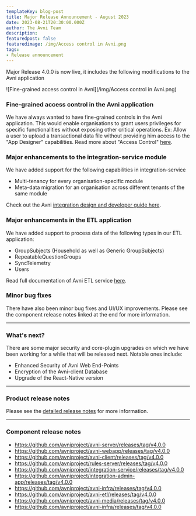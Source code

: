 ```yaml
---
templateKey: blog-post
title: Major Release Announcement - August 2023
date: 2023-08-21T20:30:00.000Z
author: The Avni Team
description:
featuredpost: false
featuredimage: /img/Access control in Avni.png
tags:
- Release announcement
---
```

Major Release 4.0.0 is now live, it includes the following modifications to the Avni application


![Fine-grained access control in Avni](/img/Access control in Avni.png)

### Fine-grained access control in the Avni application
We have always wanted to have fine-grained controls in the Avni application. This would enable organisations to grant users privileges for specific functionalities without exposing other critical operations. Ex: Allow a user to upload a transactional data file without providing him access to the "App Designer" capabilities.
Read more about "Access Control" [here](https://avni.readme.io/docs/access-control#privileges).

### Major enhancements to the integration-service module
We have added support for the following capabilities in integration-service
- Multi-tenancy for every organisation-specific module
- Meta-data migration for an organisation across different tenants of the same module

Check out the Avni [integration design and developer guide here](https://avni.readme.io/docs/integration-developer-guide).

### Major enhancements in the ETL application
We have added support to process data of the following types in our ETL application:
- GroupSubjects (Household as well as Generic GroupSubjects)
- RepeatableQuestionGroups
- SyncTelemetry
- Users

Read full documentation of Avni ETL service [here](https://avni.readme.io/docs/etl-schema-and-reporting).

### Minor bug fixes
There have also been minor bug fixes and UI/UX improvements. Please see the component release notes linked at the end for more information.

---------------------------------------------------------------------------
### What's next?

There are some major security and core-plugin upgrades on which we have been working for a while that will be released next. Notable ones include:

 - Enhanced Security of Avni Web End-Points
 - Encryption of the Avni-client Database
 - Upgrade of the React-Native version

---------------------------------------------------------------------------
### Product release notes
Please see the [detailed release notes](https://github.com/avniproject/avni-product/releases/tag/v4.0.0) for more information.

---------------------------------------------------------------------------
### Component release notes
- <a href="https://github.com/avniproject/avni-server/releases/tag/v4.0.0" target="_blank" rel="noopener noreferrer">https://github.com/avniproject/avni-server/releases/tag/v4.0.0</a>
- <a href="https://github.com/avniproject/avni-webapp/releases/tag/v4.0.0" target="_blank" rel="noopener noreferrer">https://github.com/avniproject/avni-webapp/releases/tag/v4.0.0</a>
- <a href="https://github.com/avniproject/avni-client/releases/tag/v4.0.0" target="_blank" rel="noopener noreferrer">https://github.com/avniproject/avni-client/releases/tag/v4.0.0</a>
- <a href="https://github.com/avniproject/rules-server/releases/tag/v4.0.0" target="_blank" rel="noopener noreferrer">https://github.com/avniproject/rules-server/releases/tag/v4.0.0</a>
- <a href="https://github.com/avniproject/integration-service/releases/tag/v4.0.0" target="_blank" rel="noopener noreferrer">https://github.com/avniproject/integration-service/releases/tag/v4.0.0</a>
- <a href="https://github.com/avniproject/integration-admin-app/releases/tag/v4.0.0" target="_blank" rel="noopener noreferrer">https://github.com/avniproject/integration-admin-app/releases/tag/v4.0.0</a>
- <a href="https://github.com/avniproject/avni-infra/releases/tag/v4.0.0" target="_blank" rel="noopener noreferrer">https://github.com/avniproject/avni-infra/releases/tag/v4.0.0</a>
- <a href="https://github.com/avniproject/avni-etl/releases/tag/v4.0.0" target="_blank" rel="noopener noreferrer">https://github.com/avniproject/avni-etl/releases/tag/v4.0.0</a>
- <a href="https://github.com/avniproject/avni-media/releases/tag/v4.0.0" target="_blank" rel="noopener noreferrer">https://github.com/avniproject/avni-media/releases/tag/v4.0.0</a>
- <a href="https://github.com/avniproject/avni-infra/releases/tag/v4.0.0" target="_blank" rel="noopener noreferrer">https://github.com/avniproject/avni-infra/releases/tag/v4.0.0</a>